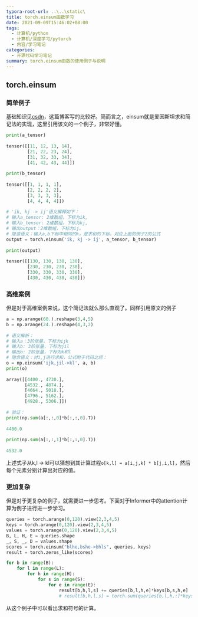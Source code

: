 ```yaml
---
typora-root-url: ..\..\static\
title: torch.einsum函数学习
date: 2021-09-09T15:46:02+08:00
tags:
  - 计算机/python
  - 计算机/深度学习/pytorch
  - 内容/学习笔记
categories:
  - 开源代码学习笔记
summary: torch.einsum函数的使用例子与说明
---
```


## torch.einsum

### 简单例子

基础知识见[csdn](https://blog.csdn.net/a2806005024/article/details/96462827)，这篇博客写的比较好。简而言之，einsum就是爱因斯坦求和简记法的实现，这里引用该文的一个例子，非常好懂。

```python
print(a_tensor)
 
tensor([[11, 12, 13, 14],
        [21, 22, 23, 24],
        [31, 32, 33, 34],
        [41, 42, 43, 44]])
 
print(b_tensor)
 
tensor([[1, 1, 1, 1],
        [2, 2, 2, 2],
        [3, 3, 3, 3],
        [4, 4, 4, 4]])
 
# 'ik, kj -> ij'语义解释如下：
# 输入a_tensor: 2维数组，下标为ik,
# 输入b_tensor: 2维数组，下标为kj,
# 输出output：2维数组，下标为ij。
# 隐含语义：输入a,b下标中相同的k，是求和的下标，对应上面的例子2的公式
output = torch.einsum('ik, kj -> ij', a_tensor, b_tensor)
 
print(output)
 
tensor([[130, 130, 130, 130],
        [230, 230, 230, 230],
        [330, 330, 330, 330],
        [430, 430, 430, 430]])
```

### 高维案例

但是对于高维案例来说，这个简记法就么那么直观了。同样引用原文的例子

```python
a = np.arange(60.).reshape(3,4,5)
b = np.arange(24.).reshape(4,3,2)
 
# 语义解析：
# 输入a：3阶张量，下标为ijk
# 输入b: 3阶张量，下标为jil
# 输出o: 2阶张量，下标为k和l
# 隐含语义：对i,j进行求和，公式附于代码之后：
o = np.einsum('ijk,jil->kl', a, b)
print(o)
 
array([[4400., 4730.],
       [4532., 4874.],
       [4664., 5018.],
       [4796., 5162.],
       [4928., 5306.]])
 
# 验证：
print(np.sum(a[:,:,0]*b[:,:,0].T))
 
4400.0
 
print(np.sum(a[:,:,1]*b[:,:,0].T))
 
4532.0
```

上述式子从k,l -> kl可以猜想到其计算过程`o[k,l] = a[i,j,k] * b[j,i,l]`，然后每个元素分别计算出对应的值。

### 更加复杂

但是对于更复杂的例子，就需要进一步思考。下面对于Informer中的attention计算为例子进行进一步学习。

```python
queries = torch.arange(0,120).view(2,3,4,5)
keys = torch.arange(0,120).view(2,3,4,5)
values = torch.arange(0,120).view(2,3,4,5)
B, L, H, E = queries.shape
_, S, _, D = values.shape
scores = torch.einsum("blhe,bshe->bhls", queries, keys)
result = torch.zeros_like(scores)

for b in range(B):
    for l in range(L):
        for h in range(H):
            for s in range(S):
                for e in range(E):
                    result[b,h,l,s] += queries[b,l,h,e]*keys[b,s,h,e]
                    # result[b,h,l,s] = torch.sum(queries[b,l,h,:]*keys[b,s,h,:])
```

从这个例子中可以看出求和符号的计算。
